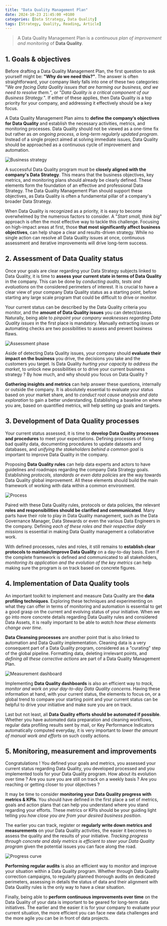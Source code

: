```yaml
---
title: "Data Quality Management Plan"
date: 2024-10-23 21:45:00 +0100
categories: [Data Strategy, Data Quality]
tags: [Strategy, Quality, Reading, Article]
---
```


> A Data Quality Management Plan is a *continuous plan of improvement and monitoring* of **Data Quality**.

## 1. Goals & objectives

Before drafting a Data Quality Management Plan, the first question to ask yourself might be: **"Why do we need this?"**.
The answer is often straightforward, your company likely falls into one of these two categories:
"*We are facing Data Quality issues that are harming our business, and we need to resolve them.*", or "*Data Quality is a critical component of our Business Strategy.*".
If either of these applies, then Data Quality is a top priority for your company, and addressing it effectively should be a key focus.

A Data Quality Management Plan aims to **define the company’s objectives for Data Quality** and establish the necessary activities, metrics, and monitoring processes.
Data Quality should not be viewed as a one-time fix but rather as *an ongoing process, a long-term regularly updated program*.
Instead of a single project aimed at solving immediate issues, Data Quality should be approached as a continuous cycle of improvement and automation.

![Business strategy](assets/2024-10-23-Data-quality-management-plan/business-strategy.png)

A successful Data Quality program must be **closely aligned with the company's Data Strategy**.
This means that the business objectives, key metrics, and monitoring plans should already be clearly defined.
These elements form the foundation of an effective and professional Data Strategy.
The Data Quality Management Plan should support these objectives, as Data Quality is often a fundamental pillar of a company's broader Data Strategy.

When Data Quality is recognized as a priority, it is easy to become overwhelmed by the numerous factors to consider.
A "*Start small, think big*" approach is often the most effective way to tackle this challenge.
Focusing on high-impact areas at first, those **that most significantly affect business objectives**, can help shape a clear and results-driven strategy.
While no single action can resolve all Data Quality issues at once, continuous assessment and iterative improvements will drive long-term success.

## 2. Assessment of Data Quality status

Once your goals are clear regarding your Data Strategy subjects linked to Data Quality, it is time to **assess your current state in terms of Data Quality** in the company.
This can be done by *conducting audits, tests and evaluations* on the considered perimeters of interest.
It is crucial to have a clear view of your company Data Quality status as a starting point, before starting any large scale program that could be difficult to drive or monitor.

Your current status can be described by the Data Quality criteria you monitor, and the **amount of Data Quality issues** you can detect/assess.
Naturally, being able to *pinpoint your company weaknesses regarding Data Quality issues* in the first place is mandatory.
Manually extracting issues or automating checks are two possibilities to assess and prevent business flaws.

![Assessment phase](assets/2024-10-23-Data-quality-management-plan/assessment-phase.png)

Aside of detecting Data Quality issues, your company should **evaluate their impact on the business** you drive, the decisions you take and the customers you target.
Is Data Quality *hurting your capacity to address the market*, to unlock new possibilities or to drive your current business strategy ? By how much, and why should you focus on Data Quality ?

**Gathering insights and metrics** can help answer these questions, internally or outside the company.
It is absolutely essential to evaluate your status based on your market share, and to *conduct root cause analysis and data exploration* to gain a better understanding.
Establishing a baseline on where you are, based on quantified metrics, will help setting up goals and targets.

## 3. Development of Data Quality processes

Your current status assessed, it is time to **develop Data Quality processes and procedures** to meet your expectations.
Defining processes of fixing bad quality data, documenting procedures to update datasets and databases, and *unifying the stakeholders behind a common goal* is important to improve Data Quality in the company.

Proposing **Data Quality rules** can help data experts and actors to have guidelines and roadmaps regarding the company Data Strategy goals.
Establishing *protocols, standards or even data policies* are the way towards Data Quality global improvement.
All these elements should build the main framework of working with data within a common environment.

![Process](assets/2024-10-23-Data-quality-management-plan/process.png)

Paired with these Data Quality rules, protocols or data policies, the relevant **roles and responsibilities should be clarified and communicated**.
Many parts have their role to play in Data Quality management, such as the Data Governance Manager, Data Stewards or even the various Data Engineers in the company.
Defining *each of these roles and their respective daily missions* is essential in making Data Quality management a collaborative work.

With defined processes, rules and roles, it still remains to **establish clear protocols to maintain/improve Data Quality** on a day-to-day basis.
Even if the complete framework is defined and communicated to all stakeholders, *monitoring its application and the evolution of the key metrics* can help making sure the program is on track based on concrete figures.

## 4. Implementation of Data Quality tools

An important toolkit to implement and measure Data Quality are the **data profiling techniques**.
Exploring these techniques and experimenting on what they can offer in terms of monitoring and automation is essential to get a good grasp on the current and evolving status of your initiative.
When we go into more concrete details regarding Data Quality rules and considered Data Assets, it is really important to be able to *watch how these elements change over time*.

**Data Cleansing processes** are another point that is also linked to automation and Data Quality implementation.
Cleaning data is a very consequent part of a Data Quality program, considered as a "curating" step of the global pipeline.
Formatting data, deleting irrelevant points, and *defining all these corrective actions* are part of a Data Quality Management Plan.

![Measurement dashboard](assets/2024-10-23-Data-quality-management-plan/measurement-dashboard.png)

Implementing **Data Quality dashboards** is also an efficient way to *track, monitor and work on your day-to-day Data Quality concerns*.
Having these information at hand, with your current status, the elements to focus on, or a global trend to compare your starting point and your current status can be helpful to drive your initiative and make sure you are on track.

Last but not least, all **Data Quality efforts should be automated if possible**.
Whether you have automated data preparation and cleaning workflows, regular data profiling results sent by mail, or Key Performance Indicators automatically computed everyday, it is very important to *lower the amount of manual work and efforts* on such costly actions.

## 5. Monitoring, measurement and improvements

Congratulations ! You defined your goals and metrics, you assessed your current status regarding Data Quality, you developed processed and you implemented tools for your Data Quality program.
How about its evolution over time ? Are you sure you are still on track on a weekly basis ? Are you reaching or getting closer to your objectives ?

It may be time to consider **monitoring your Data Quality progress with metrics & KPIs**.
You should have defined in the first place a set of metrics, goals and action plans that can help you understand where you stand regarding your efforts.
These metrics or KPIs should be your guiding light telling you *how close you are from your desired business position*.

The earlier you can track, register or **regularly write down metrics and measurements** on your Data Quality activities, the easier it becomes to assess the quality and the results of your initiative.
*Tracking progress through concrete and daily metrics is efficient to steer your Data Quality program* given the potential issues you can face along the road.

![Progress curve](assets/2024-10-23-Data-quality-management-plan/progress-curve.png)

**Performing regular audits** is also an efficient way to monitor and improve your situation within a Data Quality program.
Whether through Data Quality correction campaigns, to regularly planned thorough audits on dedicated perimeters, assessing in details the status of data and their alignment with Data Quality rules is the only way to have a clear situation.

Finally, being able to **perform continuous improvements over time** on the Data Quality of your data is important to be geared for long-term data initiatives.
The earlier and the easier it is for your company to evaluate your current situation, the more efficient you can face new data challenges and the more agile you can be in front of data projects.
